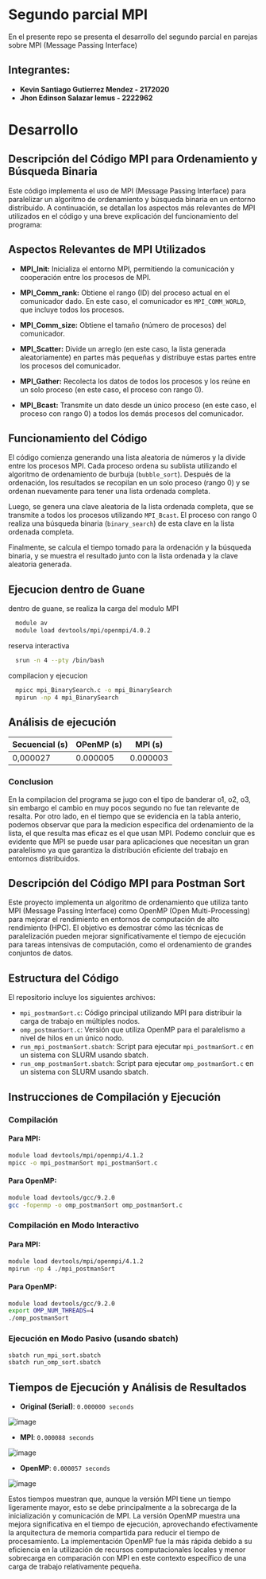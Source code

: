 # Segundo parcial MPI
En el presente repo se presenta el desarrollo del segundo parcial en parejas sobre MPI (Message Passing Interface)

## Integrantes:

- **Kevin Santiago Gutierrez Mendez - 2172020**
- **Jhon Edinson Salazar lemus - 2222962**

# Desarrollo
## Descripción del Código MPI para Ordenamiento y Búsqueda Binaria

Este código implementa el uso de MPI (Message Passing Interface) para paralelizar un algoritmo de ordenamiento y búsqueda binaria en un entorno distribuido. A continuación, se detallan los aspectos más relevantes de MPI utilizados en el código y una breve explicación del funcionamiento del programa:

## Aspectos Relevantes de MPI Utilizados

- **MPI_Init:** Inicializa el entorno MPI, permitiendo la comunicación y cooperación entre los procesos de MPI.
  
- **MPI_Comm_rank:** Obtiene el rango (ID) del proceso actual en el comunicador dado. En este caso, el comunicador es `MPI_COMM_WORLD`, que incluye todos los procesos.
  
- **MPI_Comm_size:** Obtiene el tamaño (número de procesos) del comunicador.
  
- **MPI_Scatter:** Divide un arreglo (en este caso, la lista generada aleatoriamente) en partes más pequeñas y distribuye estas partes entre los procesos del comunicador.
  
- **MPI_Gather:** Recolecta los datos de todos los procesos y los reúne en un solo proceso (en este caso, el proceso con rango 0).
  
- **MPI_Bcast:** Transmite un dato desde un único proceso (en este caso, el proceso con rango 0) a todos los demás procesos del comunicador.

## Funcionamiento del Código

El código comienza generando una lista aleatoria de números y la divide entre los procesos MPI. Cada proceso ordena su sublista utilizando el algoritmo de ordenamiento de burbuja (`bubble_sort`). Después de la ordenación, los resultados se recopilan en un solo proceso (rango 0) y se ordenan nuevamente para tener una lista ordenada completa.

Luego, se genera una clave aleatoria de la lista ordenada completa, que se transmite a todos los procesos utilizando `MPI_Bcast`. El proceso con rango 0 realiza una búsqueda binaria (`binary_search`) de esta clave en la lista ordenada completa.

Finalmente, se calcula el tiempo tomado para la ordenación y la búsqueda binaria, y se muestra el resultado junto con la lista ordenada y la clave aleatoria generada.
## Ejecucion dentro de Guane

dentro de guane, se realiza la carga del modulo MPI

```bash
  module av
  module load devtools/mpi/openmpi/4.0.2
```
reserva interactiva 
```bash
  srun -n 4 --pty /bin/bash
```
compilacion y ejecucion
```bash
  mpicc mpi_BinarySearch.c -o mpi_BinarySearch
  mpirun -np 4 mpi_BinarySearch
```
## Análisis de ejecución
    
| Secuencial (s) |   OPenMP  (s)  |     MPI (s)   |
|----------------|----------------|---------------|
|   0,000027     |    0.000005    |   0.000003    |

### Conclusion
En la compilacion del programa se jugo con el tipo de banderar o1, o2, o3, sin embargo el cambio en muy pocos segundo no fue tan relevante de resalta. Por otro lado, en el tiempo que se evidencia en la tabla anterio, podemos observar que para la medicion especifica del ordenamiento de la lista, el que resulta mas eficaz es el que usan MPI. Podemo concluir que es evidente que MPI se puede usar para aplicaciones que necesitan un gran paralelismo ya que garantiza la distribución eficiente del trabajo en entornos distribuidos.

## Descripción del Código MPI para Postman Sort

Este proyecto implementa un algoritmo de ordenamiento que utiliza tanto MPI (Message Passing Interface) como OpenMP (Open Multi-Processing) para mejorar el rendimiento en entornos de computación de alto rendimiento (HPC). El objetivo es demostrar cómo las técnicas de paralelización pueden mejorar significativamente el tiempo de ejecución para tareas intensivas de computación, como el ordenamiento de grandes conjuntos de datos.

## Estructura del Código

El repositorio incluye los siguientes archivos:

-   `mpi_postmanSort.c`: Código principal utilizando MPI para distribuir la carga de trabajo en múltiples nodos.
-   `omp_postmanSort.c`: Versión que utiliza OpenMP para el paralelismo a nivel de hilos en un único nodo.
-   `run_mpi_postmanSort.sbatch`: Script para ejecutar `mpi_postmanSort.c` en un sistema con SLURM usando sbatch.
-   `run_omp_postmanSort.sbatch`: Script para ejecutar `omp_postmanSort.c` en un sistema con SLURM usando sbatch.

## Instrucciones de Compilación y Ejecución

### Compilación

#### Para MPI:

```bash
module load devtools/mpi/openmpi/4.1.2
mpicc -o mpi_postmanSort mpi_postmanSort.c
```

#### Para OpenMP:

```bash
module load devtools/gcc/9.2.0
gcc -fopenmp -o omp_postmanSort omp_postmanSort.c
```

### Compilación en Modo Interactivo

#### Para MPI:

```bash
module load devtools/mpi/openmpi/4.1.2
mpirun -np 4 ./mpi_postmanSort
```

#### Para OpenMP:

```bash
module load devtools/gcc/9.2.0
export OMP_NUM_THREADS=4
./omp_postmanSort
```

### Ejecución en Modo Pasivo (usando sbatch)

```bash
sbatch run_mpi_sort.sbatch
sbatch run_omp_sort.sbatch
```

## Tiempos de Ejecución y Análisis de Resultados

-   **Original (Serial)**: `0.000000 seconds`
  
  ![image](https://github.com/jhonsl/IntroPP2222962/assets/69093836/a8a029b1-637d-478e-9cf9-07106dbf4144)

-   **MPI**: `0.000088 seconds`
  
  ![image](https://github.com/jhonsl/IntroPP2222962/assets/69093836/24902ce4-79ed-4513-a541-1cffc54763be)

-   **OpenMP**: `0.000057 seconds`
  
  ![image](https://github.com/jhonsl/IntroPP2222962/assets/69093836/c4bf1c26-208c-4ce6-bc7c-e24fbe2c6bd1)


Estos tiempos muestran que, aunque la versión MPI tiene un tiempo ligeramente mayor, esto se debe principalmente a la sobrecarga de la inicialización y comunicación de MPI. La versión OpenMP muestra una mejora significativa en el tiempo de ejecución, aprovechando efectivamente la arquitectura de memoria compartida para reducir el tiempo de procesamiento. La implementación OpenMP fue la más rápida debido a su eficiencia en la utilización de recursos computacionales locales y menor sobrecarga en comparación con MPI en este contexto específico de una carga de trabajo relativamente pequeña.
